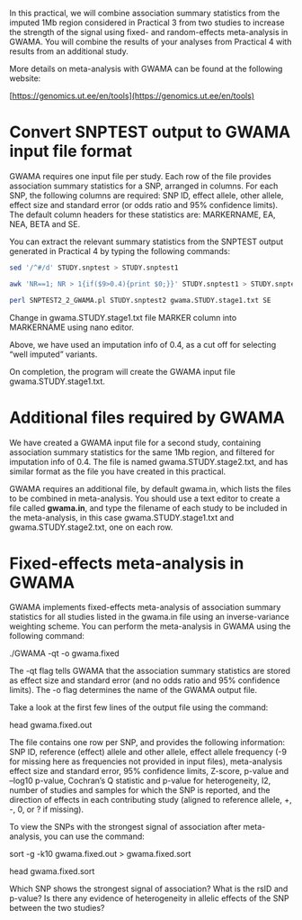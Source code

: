 In this practical, we will combine association summary statistics from the imputed 1Mb region considered in Practical 3 from two studies to increase the strength of the signal using fixed- and random-effects meta-analysis in GWAMA. You will combine the results of your analyses from Practical 4 with results from an additional study.

More details on meta-analysis with GWAMA can be found at the following website:

[https://genomics.ut.ee/en/tools](https://genomics.ut.ee/en/tools)

# Convert SNPTEST output to GWAMA input file format

GWAMA requires one input file per study. Each row of the file provides association summary statistics for a SNP, arranged in columns. For each SNP, the following columns are required: SNP ID, effect allele, other allele, effect size and standard error (or odds ratio and 95% confidence limits). The default column headers for these statistics are: MARKERNAME, EA, NEA, BETA and SE.

You can extract the relevant summary statistics from the SNPTEST output generated in Practical 4 by typing the following commands:

```bash
sed '/^#/d' STUDY.snptest > STUDY.snptest1

awk 'NR==1; NR > 1{if($9>0.4){print $0;}}' STUDY.snptest1 > STUDY.snptest2

perl SNPTEST2_2_GWAMA.pl STUDY.snptest2 gwama.STUDY.stage1.txt SE
```

Change in gwama.STUDY.stage1.txt file MARKER column into MARKERNAME using nano editor.

Above, we have used an imputation info of 0.4, as a cut off for selecting “well imputed” variants.

On completion, the program will create the GWAMA input file gwama.STUDY.stage1.txt.

# Additional files required by GWAMA

We have created a GWAMA input file for a second study, containing association summary statistics for the same 1Mb region, and filtered for imputation info of 0.4. The file is named gwama.STUDY.stage2.txt, and has similar format as the file you have created in this practical.

GWAMA requires an additional file, by default gwama.in, which lists the files to be combined in meta-analysis. You should use a text editor to create a file called **gwama.in**, and type the filename of each study to be included in the meta-analysis, in this case gwama.STUDY.stage1.txt and gwama.STUDY.stage2.txt, one on each row.

# Fixed-effects meta-analysis in GWAMA

GWAMA implements fixed-effects meta-analysis of association summary statistics for all studies listed in the gwama.in file using an inverse-variance weighting scheme. You can perform the meta-analysis in GWAMA using the following command:

  

./GWAMA -qt -o gwama.fixed

  

The -qt flag tells GWAMA that the association summary statistics are stored as effect size and standard error (and no odds ratio and 95% confidence limits). The -o flag determines the name of the GWAMA output file.

  

Take a look at the first few lines of the output file using the command:

  

head gwama.fixed.out

  

The file contains one row per SNP, and provides the following information: SNP ID, reference (effect) allele and other allele, effect allele frequency (-9 for missing here as frequencies not provided in input files), meta-analysis effect size and standard error, 95% confidence limits, Z-score, p-value and –log10 p-value, Cochran’s Q statistic and p-value for heterogeneity, I2, number of studies and samples for which the SNP is reported, and the direction of effects in each contributing study (aligned to reference allele, +, -, 0, or ? if missing).

  

To view the SNPs with the strongest signal of association after meta-analysis, you can use the command:

  

sort -g -k10 gwama.fixed.out > gwama.fixed.sort

  

head gwama.fixed.sort

  

Which SNP shows the strongest signal of association? What is the rsID and p-value? Is there any evidence of heterogeneity in allelic effects of the SNP between the two studies?